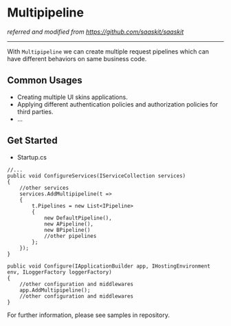 # Multipipeline

_referred and modified from https://github.com/saaskit/saaskit_

---

With `Multipipeline` we can create multiple request pipelines which can have different behaviors on same business code.

## Common Usages
+ Creating multiple UI skins applications.
+ Applying different authentication policies and authorization policies for third parties.
+ ...


## Get Started
+ Startup.cs

```
//...
public void ConfigureServices(IServiceCollection services)
{
    //other services
    services.AddMultipipeline(t =>
    {
        t.Pipelines = new List<IPipeline>
        {
            new DefaultPipeline(),
            new APipeline(),
            new BPipeline()
            //other pipelines
        };
    });
}

public void Configure(IApplicationBuilder app, IHostingEnvironment env, ILoggerFactory loggerFactory)
{
    //other configuration and middlewares
    app.AddMultipipeline();
    //other configuration and middlewares
}

```

For further information, please see samples in repository.